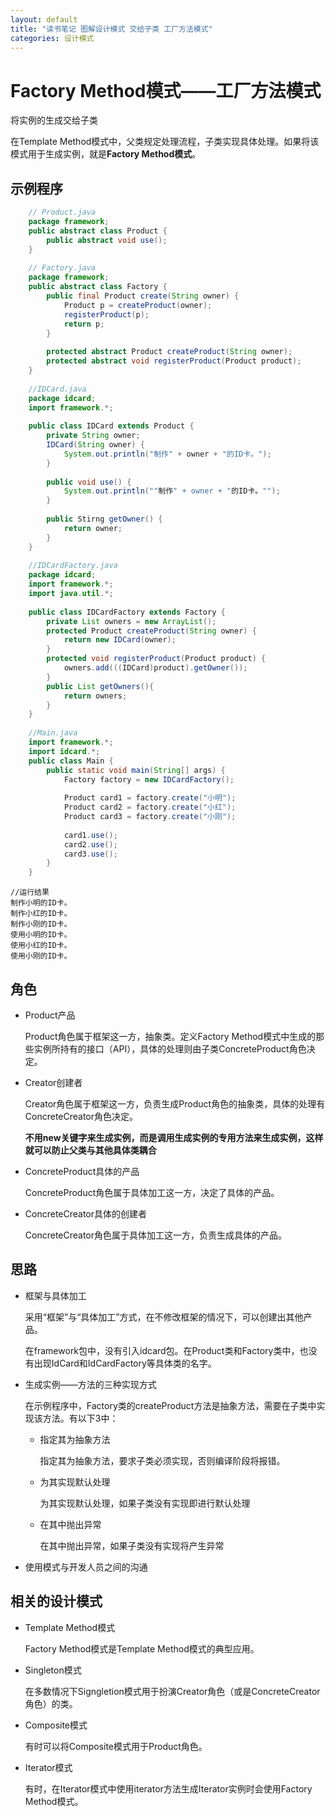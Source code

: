 ```yaml
---
layout: default 
title: "读书笔记 图解设计模式 交给子类 工厂方法模式"
categories: 设计模式
---
```


# Factory Method模式——工厂方法模式

将实例的生成交给子类

在Template Method模式中，父类规定处理流程，子类实现具体处理。如果将该模式用于生成实例，就是**Factory Method模式**。

## 示例程序

```java
    // Product.java
    package framework;
    public abstract class Product {
        public abstract void use();
    }
    
    // Factory.java
    package framework;
    public abstract class Factory {
        public final Product create(String owner) {
            Product p = createProduct(owner);
            registerProduct(p);
            return p;
        }
        
        protected abstract Product createProduct(String owner);
        protected abstract void registerProduct(Product product);
    }
    
    //IDCard.java
    package idcard;
    import framework.*;
    
    public class IDCard extends Product {
        private String owner;
        IDCard(String owner) {
            System.out.println("制作" + owner + "的ID卡。");    
        }
        
        public void use() {
            System.out.println(""制作" + owner + "的ID卡。"");
        }
        
        public Stirng getOwner() {
            return owner;
        }
    }
    
    //IDCardFactory.java
    package idcard;
    import framework.*;
    import java.util.*;
    
    public class IDCardFactory extends Factory {
        private List owners = new ArrayList();
        protected Product createProduct(String owner) {
            return new IDCard(owner);
        }
        protected void registerProduct(Product product) {
            owners.add(((IDCard)product).getOwner());
        }
        public List getOwners(){
            return owners;
        }
    }
    
    //Main.java
    import framework.*;
    import idcard.*;
    public class Main {
        public static void main(String[] args) {
            Factory factory = new IDCardFactory();
            
            Product card1 = factory.create("小明");
            Product card2 = factory.create("小红");
            Product card3 = factory.create("小刚");
        
            card1.use();
            card2.use();
            card3.use();
        }
    }
 ```
   
    //运行结果
    制作小明的ID卡。
    制作小红的ID卡。
    制作小刚的ID卡。
    使用小明的ID卡。
    使用小红的ID卡。
    使用小刚的ID卡。
    
## 角色
* Product产品

    Product角色属于框架这一方，抽象类。定义Factory Method模式中生成的那些实例所持有的接口（API），具体的处理则由子类ConcreteProduct角色决定。
    
* Creator创建者

    Creator角色属于框架这一方，负责生成Product角色的抽象类，具体的处理有ConcreteCreator角色决定。
    
    **不用new关键字来生成实例，而是调用生成实例的专用方法来生成实例，这样就可以防止父类与其他具体类耦合**
    
* ConcreteProduct具体的产品

    ConcreteProduct角色属于具体加工这一方，决定了具体的产品。
    
* ConcreteCreator具体的创建者

    ConcreteCreator角色属于具体加工这一方，负责生成具体的产品。

## 思路
* 框架与具体加工
    
    采用“框架”与“具体加工”方式，在不修改框架的情况下，可以创建出其他产品。
    
    在framework包中，没有引入idcard包。在Product类和Factory类中，也没有出现IdCard和IdCardFactory等具体类的名字。

* 生成实例——方法的三种实现方式
    
    在示例程序中，Factory类的createProduct方法是抽象方法，需要在子类中实现该方法。有以下3中：
    * 指定其为抽象方法
    
        指定其为抽象方法，要求子类必须实现，否则编译阶段将报错。
        
    * 为其实现默认处理
        
        为其实现默认处理，如果子类没有实现即进行默认处理
    
    * 在其中抛出异常

        在其中抛出异常，如果子类没有实现将产生异常

* 使用模式与开发人员之间的沟通

## 相关的设计模式
* Template Method模式
    
    Factory Method模式是Template Method模式的典型应用。

* Singleton模式
    
    在多数情况下Signgletion模式用于扮演Creator角色（或是ConcreteCreator角色）的类。

* Composite模式
    
    有时可以将Composite模式用于Product角色。

* Iterator模式

    有时，在Iterator模式中使用iterator方法生成Iterator实例时会使用Factory Method模式。
